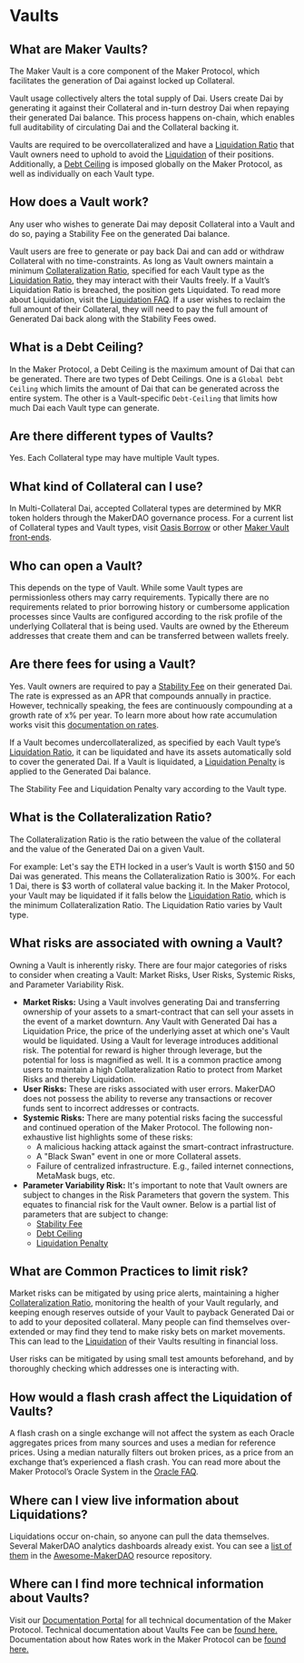 # Vaults

## What are Maker Vaults?

The Maker Vault is a core component of the Maker Protocol, which facilitates the generation of Dai against locked up Collateral.

Vault usage collectively alters the total supply of Dai. Users create Dai by generating it against their Collateral and in-turn destroy Dai when repaying their generated Dai balance. This process happens on-chain, which enables full auditability of circulating Dai and the Collateral backing it.

Vaults are required to be overcollateralized and have a [Liquidation Ratio](liquidation.md#what-is-the-liquidation-ratio) that Vault owners need to uphold to avoid the [Liquidation](liquidation.md) of their positions. Additionally, a [Debt Ceiling](#what-is-a-debt-ceiling) is imposed globally on the Maker Protocol, as well as individually on each Vault type.

## How does a Vault work?

Any user who wishes to generate Dai may deposit Collateral into a Vault and do so, paying a Stability Fee on the generated Dai balance.

Vault users are free to generate or pay back Dai and can add or withdraw Collateral with no time-constraints. As long as Vault owners maintain a minimum [Collateralization Ratio](#what-is-the-collateralization-ratio), specified for each Vault type as the [Liquidation Ratio](liquidation.md#what-is-the-liquidation-ratio), they may interact with their Vaults freely. If a Vault’s Liquidation Ratio is breached, the position gets Liquidated. To read more about Liquidation, visit the [Liquidation FAQ](liquidation.md). If a user wishes to reclaim the full amount of their Collateral, they will need to pay the full amount of Generated Dai back along with the Stability Fees owed.

## What is a Debt Ceiling?

In the Maker Protocol, a Debt Ceiling is the maximum amount of Dai that can be generated. There are two types of Debt Ceilings. One is a `Global Debt Ceiling` which limits the amount of Dai that can be generated across the entire system. The other is a Vault-specific `Debt-Ceiling` that limits how much Dai each Vault type can generate.

## Are there different types of Vaults?

Yes. Each Collateral type may have multiple Vault types.

## What kind of Collateral can I use?

In Multi-Collateral Dai, accepted Collateral types are determined by MKR token holders through the MakerDAO governance process. For a current list of Collateral types and Vault types, visit [Oasis Borrow](https://oasis.app/borrow) or other [Maker Vault front-ends](https://awesome.makerdao.com/#third-party-vault-portals).

## Who can open a Vault?

This depends on the type of Vault. While some Vault types are permissionless others may carry requirements. Typically there are no requirements related to prior borrowing history or cumbersome application processes since Vaults are configured according to the risk profile of the underlying Collateral that is being used. Vaults are owned by the Ethereum addresses that create them and can be transferred between wallets freely.

## Are there fees for using a Vault?

Yes. Vault owners are required to pay a [Stability Fee](stability-fee.md) on their generated Dai. The rate is expressed as an APR that compounds annually in practice. However, technically speaking, the fees are continuously compounding at a growth rate of x% per year. To learn more about how rate accumulation works visit this [documentation on rates](https://docs.makerdao.com/smart-contract-modules/rates-module/jug-detailed-documentation).

If a Vault becomes undercollateralized, as specified by each Vault type’s [Liquidation Ratio](liquidation.md#what-is-the-liquidation-ratio), it can be liquidated and have its assets automatically sold to cover the generated Dai. If a Vault is liquidated, a [Liquidation Penalty](liquidation.md#what-is-the-liquidation-penalty) is applied to the Generated Dai balance.

The Stability Fee and Liquidation Penalty vary according to the Vault type.

## What is the Collateralization Ratio?

The Collateralization Ratio is the ratio between the value of the collateral and the value of the Generated Dai on a given Vault.

For example: Let's say the ETH locked in a user’s Vault is worth $150 and 50 Dai was generated. This means the Collateralization Ratio is 300%. For each 1 Dai, there is $3 worth of collateral value backing it. In the Maker Protocol, your Vault may be liquidated if it falls below the [Liquidation Ratio](liquidation.md#what-is-the-liquidation-ratio), which is the minimum Collateralization Ratio. The Liquidation Ratio varies by Vault type.

## What risks are associated with owning a Vault?

Owning a Vault is inherently risky. There are four major categories of risks to consider when creating a Vault: Market Risks, User Risks, Systemic Risks, and Parameter Variability Risk.

- **Market Risks:** Using a Vault involves generating Dai and transferring ownership of your assets to a smart-contract that can sell your assets in the event of a market downturn. Any Vault with Generated Dai has a Liquidation Price, the price of the underlying asset at which one's Vault would be liquidated. Using a Vault for leverage introduces additional risk. The potential for reward is higher through leverage, but the potential for loss is magnified as well. It is a common practice among users to maintain a high Collateralization Ratio to protect from Market Risks and thereby Liquidation.
- **User Risks:** These are risks associated with user errors. MakerDAO does not possess the ability to reverse any transactions or recover funds sent to incorrect addresses or contracts.
- **Systemic Risks:** There are many potential risks facing the successful and continued operation of the Maker Protocol. The following non-exhaustive list highlights some of these risks:
    - A malicious hacking attack against the smart-contract infrastructure.
    - A "Black Swan" event in one or more Collateral assets.
    - Failure of centralized infrastructure. E.g., failed internet connections, MetaMask bugs, etc.
- **Parameter Variability Risk:** It's important to note that Vault owners are subject to changes in the Risk Parameters that govern the system. This equates to financial risk for the Vault owner. Below is a partial list of parameters that are subject to change:
    - [Stability Fee](stability-fee.md)
    - [Debt Ceiling](#what-is-a-debt-ceiling)
    - [Liquidation Penalty](liquidation.md#what-is-the-liquidation-penalty)

## What are Common Practices to limit risk?

Market risks can be mitigated by using price alerts, maintaining a higher [Collateralization Ratio](#what-is-the-collateralization-ratio), monitoring the health of your Vault regularly, and keeping enough reserves outside of your Vault to payback Generated Dai or to add to your deposited collateral. Many people can find themselves over-extended or may find they tend to make risky bets on market movements. This can lead to the [Liquidation](liquidation.md) of their Vaults resulting in financial loss.

User risks can be mitigated by using small test amounts beforehand, and by thoroughly checking which addresses one is interacting with.

## How would a flash crash affect the Liquidation of Vaults?

A flash crash on a single exchange will not affect the system as each Oracle aggregates prices from many sources and uses a median for reference prices. Using a median naturally filters out broken prices, as a price from an exchange that’s experienced a flash crash. You can read more about the Maker Protocol’s Oracle System in the [Oracle FAQ](oracles.md).

## Where can I view live information about Liquidations?

Liquidations occur on-chain, so anyone can pull the data themselves. Several MakerDAO analytics dashboards already exist. You can see a [list of them](https://awesome.makerdao.com/#watch-dai) in the [Awesome-MakerDAO](https://awesome.makerdao.com) resource repository.

## Where can I find more technical information about Vaults?

Visit our [Documentation Portal](https://docs.makerdao.com/) for all technical documentation of the Maker Protocol. Technical documentation about Vaults Fee can be [found here.](https://docs.makerdao.com/smart-contract-modules/rates-module/jug-detailed-documentation) Documentation about how Rates work in the Maker Protocol can be [found here.](https://docs.makerdao.com/smart-contract-modules/rates-module)
